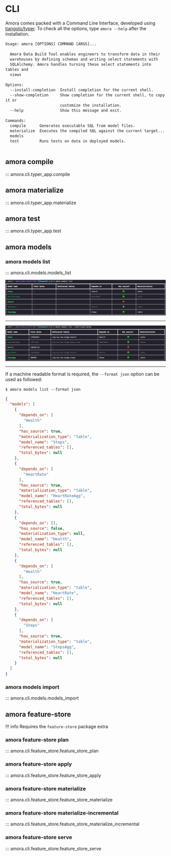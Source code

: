 # CLI

Amora comes packed with a Command Line Interface, developed using [tiangolo/typer](http://typer.tiangolo.com). 
To check all the options, type `amora --help` after the installation.

```
Usage: amora [OPTIONS] COMMAND [ARGS]...

  Amora Data Build Tool enables engineers to transform data in their
  warehouses by defining schemas and writing select statements with
  SQLAlchemy. Amora handles turning these select statements into tables and
  views

Options:
  --install-completion  Install completion for the current shell.
  --show-completion     Show completion for the current shell, to copy it or
                        customize the installation.
  --help                Show this message and exit.

Commands:
  compile      Generates executable SQL from model files.
  materialize  Executes the compiled SQL against the current target...
  models
  test         Runs tests on data in deployed models.


```

## amora compile

::: amora.cli.typer_app.compile

## amora materialize

::: amora.cli.typer_app.materialize

## amora test

::: amora.cli.typer_app.test

## amora models

### amora models list

::: amora.cli.models.models_list

![amora models list](../static/cli/amora-models-list.png)

---

![amora models list --with-total-bytes](../static/cli/amora-models-list-with-total-bytes.png)

---
If a machine readable format is required, the `--format json` option can be used as followed:

```shell
$ amora models list --format json
```

```json
{
  "models": [
    {
      "depends_on": [
        "Health"
      ],
      "has_source": true,
      "materialization_type": "table",
      "model_name": "Steps",
      "referenced_tables": [],
      "total_bytes": null
    },
    {
      "depends_on": [
        "HeartRate"
      ],
      "has_source": true,
      "materialization_type": "table",
      "model_name": "HeartRateAgg",
      "referenced_tables": [],
      "total_bytes": null
    },
    {
      "depends_on": [],
      "has_source": false,
      "materialization_type": null,
      "model_name": "Health",
      "referenced_tables": [],
      "total_bytes": null
    },
    {
      "depends_on": [
        "Health"
      ],
      "has_source": true,
      "materialization_type": "table",
      "model_name": "HeartRate",
      "referenced_tables": [],
      "total_bytes": null
    },
    {
      "depends_on": [
        "Steps"
      ],
      "has_source": true,
      "materialization_type": "table",
      "model_name": "StepsAgg",
      "referenced_tables": [],
      "total_bytes": null
    }
  ]
}

```

### amora models import
::: amora.cli.models.models_import

## amora feature-store 

!!! info
    Requires the `feature-store` package extra

### amora feature-store plan
::: amora.cli.feature_store.feature_store_plan

### amora feature-store apply
::: amora.cli.feature_store.feature_store_apply

### amora feature-store materialize
::: amora.cli.feature_store.feature_store_materialize

### amora feature-store materialize-incremental
::: amora.cli.feature_store.feature_store_materialize_incremental

### amora feature-store serve
::: amora.cli.feature_store.feature_store_serve
